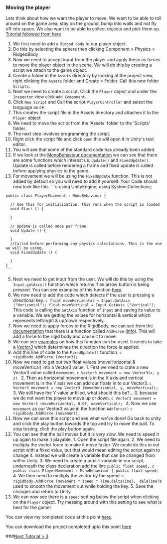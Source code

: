 ### Moving the player
Lets think about how we want the player to move. We want to be able to roll around on the game area, stay on the ground, bump into walls and not fly off into space. We also want to be able to collect objects and pick them up.
[Tutorial followed from here](https://www.youtube.com/watch?v=IZlaZsQM1Fw)

1. We first need to add a `Ridged body` to our player object.
  1. Do this by selecting the sphere then clicking Component > Physics > RidgedBody
2. Now we need to accept input from the player and apply these as forces to move the player object in the scene. We will do this by creating a script we attach to the game object.
  1. Create a folder in the `Assets` directory by looking at the project view, right clicking  the `Assets` folder and Create > Folder. Call this new folder `Scripts`.
  2. Next we need to create a script. Click the `Player` object and under the `Inspector` view click `Add Component`.
  3. Click `New Script` and Call the script `PlayerController` and select the language as `C#`.
  4. This creates the script file in the Assets directory and attaches it to the `Player` object
  5. We need to move the script from the 'Assets' folder to the 'Scripts' folder.
3. The next step involves programming the script.
  1. Right click the script file and click `open` this will open it in Unity's text editor.
  2. You will see that some of the standard code has already been added.
  3. If we look at the [MonoBehaviour documentation](http://docs.unity3d.com/ScriptReference/MonoBehaviour.html) we can see that there are some functions which interest us. `Update()` and `FixedUpdate()`. Update is called before rendering a frame and fixed update is called before applying physics to the game.
  4. For movement we will be using the `FixedUpdate` function. This is not added by default so you will need to add it yourself.  Your Code should now look like this.
    ```c
      using UnityEngine;
    using System.Collections;

    public class PlayerMovement : MonoBehaviour {

      // Use this for initialization, this runs when the script is loaded
      void Start () {

      }

      // Update is called once per frame
      void Update () {

      }
      //Called before performing any physics calculations. This is the one we will be using.
      void FixedUpdate () {

      }
    }
    ```
  5. Next we need to get input from the user. We will do this by using the `Input.getAxis()` function which returns if an arrow button is being pressed. You can see examples of this function  [here](http://docs.unity3d.com/ScriptReference/Input.GetAxis.html).
  6. We now need to add the code which detects if the user is pressing a directional key.
    ```c
    float moveHorizontal = Input.GetAxis ("Horizontal");
    float moveVertical = Input.GetAxis ("Vertical");
    ```
    This code is calling the `GetAxis` function of `Input` and saving its value to a variable. We are getting the values for horizontal & vertical which represents left/right & up/down respectively.
  7. Now we need to apply forces to the RigidBody, we can see from the [documentation](http://docs.unity3d.com/ScriptReference/30_search.html?q=rigidbody) that there is a function called `AddForce` ([info](http://docs.unity3d.com/ScriptReference/Rigidbody.AddForce.html)). This will add a force to the rigid body and cause it to move.
  8. We can see [examples](http://docs.unity3d.com/ScriptReference/Rigidbody.AddForce.html) on how this function can be used. It needs to take a [_Vector3_](http://www.bbc.co.uk/schools/gcsebitesize/maths/geometry/vectorshirev1.shtml) which determines the direction the force is applied.
  9. Add this line of code to the `FixedUpdate()` function.
    ```c
    rigidbody.AddForce (Vector3);
    ```
  10. Now we need to get out two float values (moveHorizontal & moveVertical) into a Vector3 value.
    1. First we need to crate a new Vector3 value called `movement`.
    ```c
    Vector3 movement = new Vector3(x, y z)
    ```
    2. Then as horizontal movement is in the X axis and vertical movement is in the Y axis we can add our floats in to our Vector3.
    ```c
    Vector3 movement = new Vector3 (moveHorizontal, y, moveVertical);
    ```
    3. We still have the Y value unfilled, what should this be?... 0, because we do not want the player to move up or down.
    ```c
    Vector3 movement = new Vector3 (moveHorizontal, 0.0f, moveVertical);
    ```
    4. Now we use `movement` as our Vector3 value in the function `AddForce()`
    ```c
    rigidbody.AddForce (movement);
    ```
  11. Now we can save this script and see what we've done! Go back to unity and click the play button towards the top and try to move the ball. To stop testing, click the play button again.
  12. You can see that the ball moves but it is very slow. We need to speed it up again to make it playable.
    1. Open the script file again.
    2. We need to multiply the vector force to make it move faster. We could do this in out script with a fixed value, but that would mean editing the script again to change it. Instead we will create a variable that can be changed from within Unity.
    3. We need to create a public variable in our script, underneath the class declaration add the line `public float speed;`.
    ```c
    public class PlayerMovement : MonoBehaviour {
      public float speed;
    ```
    4. We then need to multiply the vector by the speed.
    ```c
    rigidbody.AddForce (movement * speed * Time.deltaTime);
    ```
    `delaTime` is used to smooth the movement out while holding the key.
    5. Save the changes and return to Unity.
  13. We can now see there is a `speed` setting below the script when clicking on the `Player` object. Try messing around with this setting to see what is best for the game!

You can view my completed code at this point [here](https://github.com/Mattie432/Roll-a-ball/blob/bc5a5b7a6ddb2136b147cc95110c54488d4c029c/code/Assets/Scripts/PlayerMovement.cs).

You can download the project completed upto this point [here](https://github.com/Mattie432/Roll-a-ball/releases/tag/v0.2)

###[Next Tutorial > 3](Section3.md)
